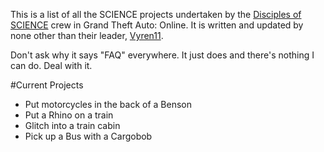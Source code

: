 <script>
$('span').text();
</script>
This is a list of all the SCIENCE projects undertaken by the [Disciples of SCIENCE](https://socialclub.rockstargames.com/crew/disciples_of_science) crew in Grand Theft Auto: Online. It is written and updated by none other than their leader, [Vyren11](https://socialclub.rockstargames.com/member/vyren11). 

Don't ask why it says "FAQ" everywhere. It just does and there's nothing I can do. Deal with it. 

#Current Projects
* Put motorcycles in the back of a Benson
* Put a Rhino on a train
* Glitch into a train cabin
* Pick up a Bus with a Cargobob